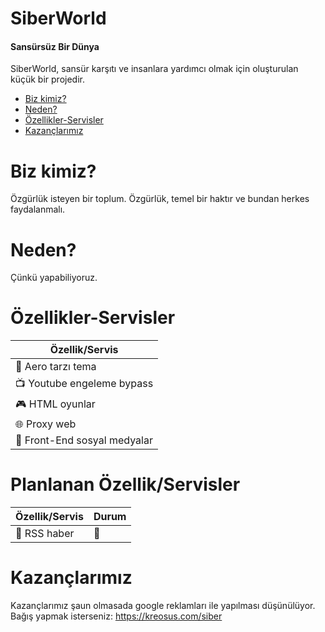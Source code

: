 # SiberWorld
<h4>Sansürsüz Bir Dünya</h4>

SiberWorld, sansür karşıtı ve insanlara yardımcı olmak için oluşturulan küçük bir projedir.

* [Biz kimiz?](#Biz-Kimiz?)
* [Neden?](#Neden?)
* [Özellikler-Servisler](#özellikler-servisler)
* [Kazançlarımız](#kazançlarımız)

# Biz kimiz?
Özgürlük isteyen bir toplum. Özgürlük, temel bir haktır ve bundan herkes faydalanmalı.

# Neden?
Çünkü yapabiliyoruz.

# Özellikler-Servisler

| Özellik/Servis             |
| ---------------------------|
|🌊 Aero tarzı tema          |
|📺 Youtube engeleme bypass  |
|🎮 HTML oyunlar             |
|🌐 Proxy web                |
|📱 Front-End sosyal medyalar |


# Planlanan Özellik/Servisler

| Özellik/Servis           | Durum     |
| -------------------------| --------  |
|📰 RSS haber              |   🔴     |

# Kazançlarımız

Kazançlarımız şaun olmasada google reklamları ile yapılması düşünülüyor. Bağış yapmak isterseniz: https://kreosus.com/siber
